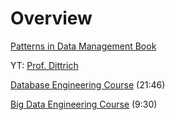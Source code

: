 # Overview

[Patterns in Data Management Book](https://bigdata.uni-saarland.de/datenbankenlernen/book.pdf)

YT: [Prof. Dittrich](https://www.youtube.com/@jensdit)

[Database Engineering Course](https://www.youtube.com/watch?v=iwRneX7GIGI) (21:46)

[Big Data Engineering Course](https://www.youtube.com/watch?v=Tyg1FVNq40g) (9:30)
